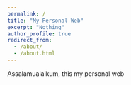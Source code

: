 ```yaml
---
permalink: /
title: "My Personal Web"
excerpt: "Nothing"
author_profile: true
redirect_from: 
  - /about/
  - /about.html
---
```


Assalamualaikum, this my personal web
